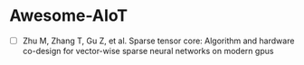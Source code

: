 # Awesome-AIoT

- [ ] Zhu M, Zhang T, Gu Z, et al. Sparse tensor core: Algorithm and hardware co-design for vector-wise sparse neural networks on modern gpus

